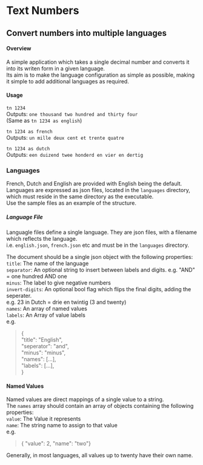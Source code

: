 # Text Numbers
## Convert numbers into multiple languages 
#### Overview
A simple application which takes a single decimal number and converts it into its writen form in a given language.  
Its aim is to make the language configuration as simple as possible, making it simple to add additional languages as required.  
  
#### Usage
`tn 1234`  
Outputs: `one thousand two hundred and thirty four`  
(Same as `tn 1234 as english`)  

`tn 1234 as french`  
Outputs: `un mille deux cent et trente quatre`  

`tn 1234 as dutch`  
Outputs: `een duizend twee honderd en vier en dertig`

  

### Languages
French, Dutch and English are provided with English being the default.  
Languages are expressed as json files, located in the `languages` directory, which must reside in the same directory as the executable.  
Use the sample files as an example of the structure.  
  
##### Language File
Languagle files define a single language.  They are json files, with a filename which reflects the language.  
i.e. `english.json`, `french.json` etc and must be in the `languages` directory.
  
The document should be a single json object with the following properties:  
`title`:   The name of the language  
`separator`: An optional string to insert between labels and digits. e.g. "AND" = one hundred AND one  
`minus`: The label to give negative numbers   
`invert-digits`:  An optional bool flag which flips the final digits, adding the seperater.  
e.g. 23 in Dutch = drie en twintig  (3 and twenty)  
`names`: An array of named values  
`labels`: An Array of value labels  
e.g.
>{  
    "title": "English",  
    "seperator": "and",  
    "minus": "minus",  
    "names": [...],  
    "labels": [...],  
}

#### Named Values
Named values are direct mappings of a single value to a string.  
The `names` array should contain an array of objects containing the following properties:  
`value`: The Value it represents   
`name`: The string name to assign to that value  
e.g.  
>{ "value": 2, "name": "two"}  

Generally, in most languages, all values up to twenty have their own name.  



